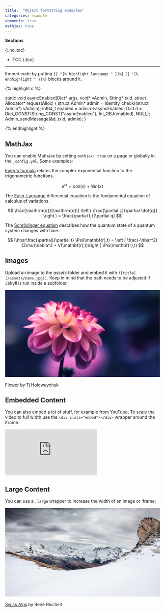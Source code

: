 ```yaml
---
title:  "Object formatting examples"
categories: example
comments: true
mathjax: true
---
```


**Sections**

{:.no_toc}
* TOC
{:toc}


-------------------


Embed code by putting `{{ "{% highlight language " }}%}` `{{ "{% endhighlight " }}%}` blocks around it.

{% highlight c %}

static void asyncEnabled(Dict* args, void* vAdmin, String* txid, struct Allocator* requestAlloc)
{
    struct Admin* admin = Identity_check((struct Admin*) vAdmin);
    int64_t enabled = admin->asyncEnabled;
    Dict d = Dict_CONST(String_CONST("asyncEnabled"), Int_OBJ(enabled), NULL);
    Admin_sendMessage(&d, txid, admin);
}

{% endhighlight %}


## MathJax

You can enable MathJax by setting `mathjax: true` on a page or globally in the `_config.yml`. Some examples:

[Euler's formula](https://en.wikipedia.org/wiki/Euler%27s_formula) relates the  complex exponential function to the trigonometric functions.

$$ e^{ix}=cos(x)+isin(x) $$

The [Euler-Lagrange](https://en.wikipedia.org/wiki/Lagrangian_mechanics) differential equation is the fundamental equation of calculus of variations.

$$ \frac{\mathrm{d}}{\mathrm{d}t} \left ( \frac{\partial L}{\partial \dot{q}} \right ) = \frac{\partial L}{\partial q} $$

The [Schrödinger equation](https://en.wikipedia.org/wiki/Schr%C3%B6dinger_equation) describes how the quantum state of a quantum system changes with time.

$$ i\hbar\frac{\partial}{\partial t} \Psi(\mathbf{r},t) = \left [ \frac{-\hbar^2}{2\mu}\nabla^2 + V(\mathbf{r},t)\right ] \Psi(\mathbf{r},t) $$

## Images

Upload an image to the *assets* folder and embed it with `![title](/assets/name.jpg))`. Keep in mind that the path needs to be adjusted if Jekyll is run inside a subfolder.

[![Flower](../assets/flower.jpg)](../assets/flower.jpg)

[Flower](https://unsplash.com/photos/iGrsa9rL11o) by Tj Holowaychuk

## Embedded Content

You can also embed a lot of stuff, for example from YouTube. To scale the video to full width use the `<div class="embed"></div>` wrapper around the iframe.

<div class="embed"><iframe src="https://www.youtube.com/embed/_C0A5zX-iqM" frameborder="0" allowfullscreen></iframe></div>

## Large Content

You can use a `.large` wrapper to increase the width of an image or iframe:

<a class="large" href="../assets/swiss-alps.jpg">![Swiss Alps](../assets/swiss-alps.jpg)</a>

[Swiss Alps](https://unsplash.com/photos/u0DmxB76uF4) by René Reichelt
